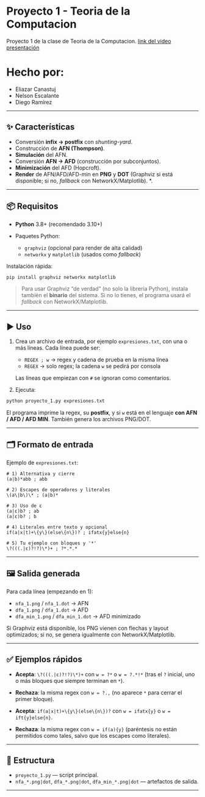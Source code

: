 # Proyecto 1 - Teoria de la Computacion

Proyecto 1 de la clase de Teoria de la Computacion.
 [link del video presentación](https://uvggt-my.sharepoint.com/:v:/g/personal/ram23601_uvg_edu_gt/ESpP-Ia1K9hJhXrm3QHWmkEB6tY6SR-FdS3fBg8Raho0Qg?nav=eyJyZWZlcnJhbEluZm8iOnsicmVmZXJyYWxBcHAiOiJPbmVEcml2ZUZvckJ1c2luZXNzIiwicmVmZXJyYWxBcHBQbGF0Zm9ybSI6IldlYiIsInJlZmVycmFsTW9kZSI6InZpZXciLCJyZWZlcnJhbFZpZXciOiJNeUZpbGVzTGlua0NvcHkifX0&e=e4sKky)

 # Hecho por:
 - Eliazar Canastuj
 - Nelson Escalante
 - Diego Ramírez

---

## ✨ Características

* Conversión **infix → postfix** con *shunting-yard*.
* Construcción de **AFN (Thompson)**.
* **Simulación** del AFN.
* Conversión **AFN → AFD** (construcción por subconjuntos).
* **Minimización** del AFD (Hopcroft).
* **Render** de AFN/AFD/AFD-min en **PNG** y **DOT** (Graphviz si está disponible; si no, *fallback* con NetworkX/Matplotlib).
*.

---

## 📦 Requisitos

* **Python** 3.8+ (recomendado 3.10+)
* Paquetes Python:

  * `graphviz` (opcional para render de alta calidad)
  * `networkx` y `matplotlib` (usados como *fallback*)

Instalación rápida:

```bash
pip install graphviz networkx matplotlib
```

> Para usar Graphviz “de verdad” (no solo la librería Python), instala también el **binario** del sistema. Si no lo tienes, el programa usará el *fallback* con NetworkX/Matplotlib.

---

## ▶️ Uso

1. Crea un archivo de entrada, por ejemplo `expresiones.txt`, con una o más líneas. Cada línea puede ser:

   * `REGEX ; w`  → regex y cadena de prueba en la misma línea
   * `REGEX`      → solo regex; la cadena `w` se pedirá por consola

   Las líneas que empiezan con `#` se ignoran como comentarios.

2. Ejecuta:

```bash
python proyecto_1.py expresiones.txt
```

El programa imprime la regex, su **postfix**, y si `w` está en el lenguaje **con AFN / AFD / AFD MIN**. También genera los archivos PNG/DOT.



---

## 🗂️ Formato de entrada

Ejemplo de `expresiones.txt`:

```text
# 1) Alternativa y cierre
(a|b)*abb ; abb

# 2) Escapes de operadores y literales
\(a\|b\)\* ; (a|b)*

# 3) Uso de ε
(a|ε)b? ; ab
(a|ε)b? ; b

# 4) Literales entre texto y opcional
if(a|x|t)+\{y\}(else\{n\})? ; ifatx{y}else{n}

# 5) Tu ejemplo con bloques y '*'
\?(((.|ε)?!?)\*)+ ; ?*.*.*
```

---

## 🖼️ Salida generada

Para cada línea (empezando en 1):

* `nfa_1.png` / `nfa_1.dot` → AFN
* `dfa_1.png` / `dfa_1.dot` → AFD
* `dfa_min_1.png` / `dfa_min_1.dot` → AFD minimizado

Si Graphviz está disponible, los PNG vienen con flechas y layout optimizados; si no, se genera igualmente con NetworkX/Matplotlib.

---

## ✅ Ejemplos rápidos

* **Acepta**: `\?(((.|ε)?!?)\*)+` con `w = ?*` o `w = ?.*!*` (tras el `?` inicial, uno o más bloques que siempre terminan en `*`).

* **Rechaza**: la misma regex con `w = ?.,` (no aparece `*` para cerrar el primer bloque).

* **Acepta**: `if(a|x|t)+\{y\}(else\{n\})?` con `w = ifatx{y}` o `w = ift{y}else{n}`.

* **Rechaza**: la misma regex con `w = if(a){y}` (paréntesis no están permitidos como tales, salvo que los escapes como literales).

---



## 📁 Estructura

* `proyecto_1.py` — script principal.
* `nfa_*.png|dot`, `dfa_*.png|dot`, `dfa_min_*.png|dot` — artefactos de salida.

---
